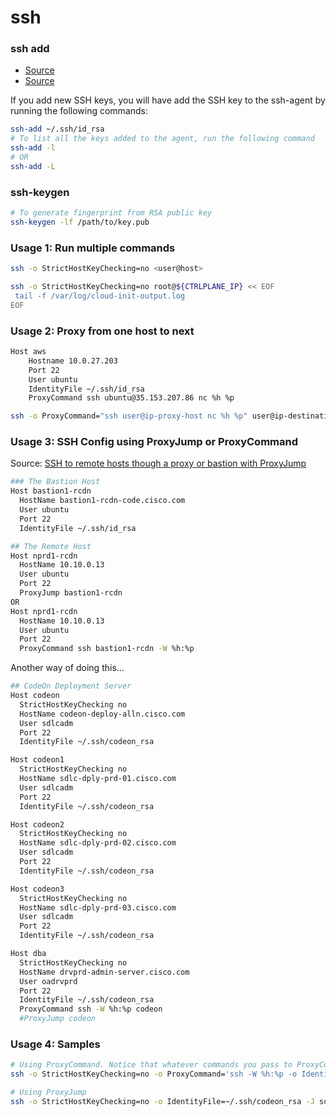 # ssh 

### ssh add

- [Source](https://unix.stackexchange.com/questions/58969/how-to-list-keys-added-to-ssh-agent-with-ssh-add)
- [Source](https://docs.github.com/en/authentication/connecting-to-github-with-ssh/generating-a-new-ssh-key-and-adding-it-to-the-ssh-agent)

If you add new SSH keys, you will have add the SSH key to the ssh-agent by running the following commands:

```bash
ssh-add ~/.ssh/id_rsa
# To list all the keys added to the agent, run the following command
ssh-add -l 
# OR
ssh-add -L
```

### ssh-keygen 

```bash
# To generate fingerprint from RSA public key
ssh-keygen -lf /path/to/key.pub

```

### Usage 1: Run multiple commands

```bash
ssh -o StrictHostKeyChecking=no <user@host>
```

```bash
ssh -o StrictHostKeyChecking=no root@${CTRLPLANE_IP} << EOF
 tail -f /var/log/cloud-init-output.log
EOF
```

### Usage 2: Proxy from one host to next

```bash
Host aws
    Hostname 10.0.27.203
    Port 22
    User ubuntu
    IdentityFile ~/.ssh/id_rsa
    ProxyCommand ssh ubuntu@35.153.207.86 nc %h %p
```

```bash
ssh -o ProxyCommand="ssh user@ip-proxy-host nc %h %p" user@ip-destination-host
```

### Usage 3: SSH Config using ProxyJump or ProxyCommand

Source: [SSH to remote hosts though a proxy or bastion with ProxyJump](https://www.redhat.com/sysadmin/ssh-proxy-bastion-proxyjump)

```bash
### The Bastion Host
Host bastion1-rcdn
  HostName bastion1-rcdn-code.cisco.com
  User ubuntu
  Port 22
  IdentityFile ~/.ssh/id_rsa

## The Remote Host
Host nprd1-rcdn
  HostName 10.10.0.13
  User ubuntu
  Port 22
  ProxyJump bastion1-rcdn
OR
Host nprd1-rcdn
  HostName 10.10.0.13
  User ubuntu
  Port 22
  ProxyCommand ssh bastion1-rcdn -W %h:%p
```

Another way of doing this...

```bash
## CodeOn Deployment Server
Host codeon
  StrictHostKeyChecking no
  HostName codeon-deploy-alln.cisco.com
  User sdlcadm
  Port 22
  IdentityFile ~/.ssh/codeon_rsa

Host codeon1
  StrictHostKeyChecking no
  HostName sdlc-dply-prd-01.cisco.com
  User sdlcadm
  Port 22
  IdentityFile ~/.ssh/codeon_rsa

Host codeon2
  StrictHostKeyChecking no
  HostName sdlc-dply-prd-02.cisco.com
  User sdlcadm
  Port 22
  IdentityFile ~/.ssh/codeon_rsa

Host codeon3
  StrictHostKeyChecking no
  HostName sdlc-dply-prd-03.cisco.com
  User sdlcadm
  Port 22
  IdentityFile ~/.ssh/codeon_rsa

Host dba
  StrictHostKeyChecking no
  HostName drvprd-admin-server.cisco.com
  User oadrvprd
  Port 22
  IdentityFile ~/.ssh/codeon_rsa
  ProxyCommand ssh -W %h:%p codeon
  #ProxyJump codeon
```

### Usage 4: Samples

```bash
# Using ProxyCommand. Notice that whatever commands you pass to ProxyCommand is the command that is run locally first. Rest is run on the Proxy Host
ssh -o StrictHostKeyChecking=no -o ProxyCommand='ssh -W %h:%p -o IdentityFile=~/.ssh/codeon_rsa sdlcadm@codeon-deploy-alln.cisco.com' oadrvprd@drvprd-admin-server.cisco.com 'ls -al'

# Using ProxyJump
ssh -o StrictHostKeyChecking=no -o IdentityFile=~/.ssh/codeon_rsa -J sdlcadm@codeon-deploy-alln.cisco.com oadrvprd@drvprd-admin-server.cisco.com 'ls -al’

```
